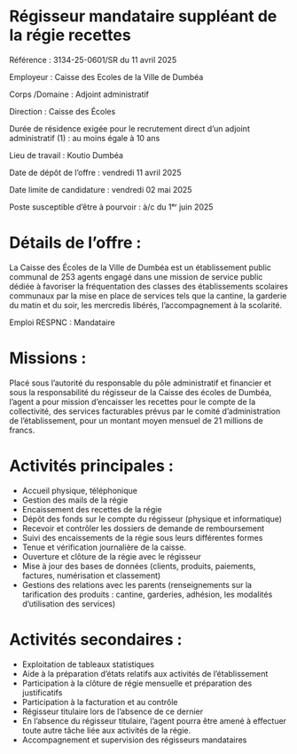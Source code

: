 # Régisseur mandataire suppléant de la régie recettes

Référence : 3134-25-0601/SR du 11 avril 2025

Employeur : Caisse des Ecoles de la Ville de Dumbéa

Corps /Domaine : Adjoint administratif

Direction : Caisse des Écoles

Durée de résidence exigée pour le recrutement direct d’un adjoint administratif (1) : au moins égale à 10 ans

Lieu de travail : Koutio Dumbéa

Date de dépôt de l’offre : vendredi 11 avril 2025

Date limite de candidature : vendredi 02 mai 2025

Poste susceptible d’être à pourvoir : à/c du 1ᵉʳ juin 2025

# Détails de l’offre :

La Caisse des Écoles de la Ville de Dumbéa est un établissement public communal de 253 agents engagé dans une mission de service public dédiée à favoriser la fréquentation des classes des établissements scolaires communaux par la mise en place de services tels que la cantine, la garderie du matin et du soir, les mercredis libérés, l’accompagnement à la scolarité.

Emploi RESPNC : Mandataire

# Missions :

Placé sous l’autorité du responsable du pôle administratif et financier et sous la responsabilité du régisseur de la Caisse des écoles de Dumbéa, l’agent a pour mission d’encaisser les recettes pour le compte de la collectivité, des services facturables prévus par le comité d’administration de l’établissement, pour un montant moyen mensuel de 21 millions de francs.

# Activités principales :

- Accueil physique, téléphonique
- Gestion des mails de la régie
- Encaissement des recettes de la régie
- Dépôt des fonds sur le compte du régisseur (physique et informatique)
- Recevoir et contrôler les dossiers de demande de remboursement
- Suivi des encaissements de la régie sous leurs différentes formes
- Tenue et vérification journalière de la caisse.
- Ouverture et clôture de la régie avec le régisseur
- Mise à jour des bases de données (clients, produits, paiements, factures, numérisation et classement)
- Gestions des relations avec les parents (renseignements sur la tarification des produits : cantine, garderies, adhésion, les modalités d’utilisation des services)

# Activités secondaires :

- Exploitation de tableaux statistiques
- Aide à la préparation d’états relatifs aux activités de l’établissement
- Participation à la clôture de régie mensuelle et préparation des justificatifs
- Participation à la facturation et au contrôle
- Régisseur titulaire lors de l’absence de ce dernier
- En l’absence du régisseur titulaire, l’agent pourra être amené à effectuer toute autre tâche liée aux activités de la régie.
- Accompagnement et supervision des régisseurs mandataires